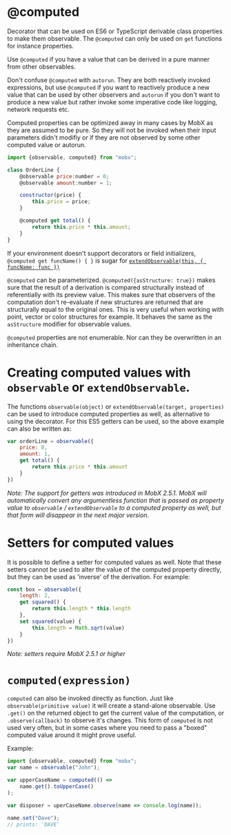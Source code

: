 # @computed

Decorator that can be used on ES6 or TypeScript derivable class properties to make them observable.
The `@computed` can only be used on `get` functions for instance properties.

Use `@computed` if you have a value that can be derived in a pure manner from other observables.

Don't confuse `@computed` with `autorun`. They are both reactively invoked expressions,
but use `@computed` if you want to reactively produce a new value that can be used by other observers and
`autorun` if you don't want to produce a new value but rather invoke some imperative code like logging, network requests etc.

Computed properties can be optimized away in many cases by MobX as they are assumed to be pure.
So they will not be invoked when their input parameters didn't modifiy or if they are not observed by some other computed value or autorun.


```javascript
import {observable, computed} from "mobx";

class OrderLine {
    @observable price:number = 0;
    @observable amount:number = 1;

    constructor(price) {
        this.price = price;
    }

    @computed get total() {
        return this.price * this.amount;
    }
}
```

If your environment doesn't support decorators or field initializers,
`@computed get funcName() { }` is sugar for [`extendObservable(this, { funcName: func })`](extend-observable.md)


`@computed` can be parameterized. `@computed({asStructure: true})` makes sure that the result of a derivation is compared structurally instead of referentially with its preview value. This makes sure that observers of the computation don't re-evaluate if new structures are returned that are structurally equal to the original ones. This is very useful when working with point, vector or color structures for example. It behaves the same as the `asStructure` modifier for observable values.

`@computed` properties are not enumerable. Nor can they be overwritten in an inheritance chain.

# Creating computed values with `observable` or `extendObservable`.

The functions `observable(object)` or `extendObservable(target, properties)` can be used to introduce computed properties as well,
as alternative to using the decorator. For this ES5 getters can be used, so the above example can also be written as:

```javascript
var orderLine = observable({
    price: 0,
    amount: 1,
    get total() {
        return this.price * this.amount
    }
})
```

_Note: The support for getters was introduced in MobX 2.5.1. MobX will automatically convert any argumentless function that is passed as property value to `observable` / `extendObservable` to a computed property as well,
but that form will disappear in the next major version_.

# Setters for computed values

It is possible to define a setter for computed values as well. Note that these setters cannot be used to alter the value of the computed property directly,
but they can be used as 'inverse' of the derivation. For example:

```javascript
const box = observable({
    length: 2,
    get squared() {
        return this.length * this.length
    },
    set squared(value) {
        this.length = Math.sqrt(value)
    }
})
```

_Note: setters require MobX 2.5.1 or higher_

# `computed(expression)`

`computed` can also be invoked directly as function.
Just like `observable(primitive value)` it will create a stand-alone observable.
Use `.get()` on the returned object to get the current value of the computation, or `.observe(callback)` to observe it's changes.
This form of `computed` is not used very often, but in some cases where you need to pass a "boxed" computed value around it might prove useful.

Example:
```javascript
import {observable, computed} from "mobx";
var name = observable("John");

var upperCaseName = computed(() =>
	name.get().toUpperCase()
);

var disposer = uperCaseName.observe(name => console.log(name));

name.set("Dave");
// prints: 'DAVE'
```
